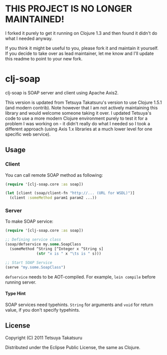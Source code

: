 # THIS PROJECT IS NO LONGER MAINTAINED!

I forked it purely to get it running on Clojure 1.3 and then found it didn't do what I needed anyway.

If you think it might be useful to you, please fork it and maintain it yourself. If you decide to take over as lead maintainer, let me know and I'll update this readme to point to your new fork.

# clj-soap

clj-soap is SOAP server and client using Apache Axis2.

This version is updated from Tetsuya Takatsuru's version to use Clojure 1.5.1 (and modern contrib). Note however that I am not actively maintaining this library and would welcome someone taking it over. I updated Tetsuya's code to use a more modern Clojure environment purely to test it for a problem I was working on - it didn't really do what I needed so I took a different approach (using Axis 1.x libraries at a much lower level for one specific web service).

## Usage

### Client

You can call remote SOAP method as following:
```clojure
(require '[clj-soap.core :as soap])

(let [client (soap/client-fn "http://... (URL for WSDL)")]
  (client :someMethod param1 param2 ...))
```
### Server

To make SOAP service:
```clojure
(require '[clj-soap.core :as soap])

;; Defining service class
(soap/defservice my.some.SoapClass
  (someMethod ^String [^Integer x ^String s]
              (str "x is " x "\ts is " s)))

;; Start SOAP Service
(serve "my.some.SoapClass")
```
`defservice` needs to be AOT-compiled.
For example, `lein compile` before running server.

#### Type Hint

SOAP services need typehints.
`String` for arguments and `void` for return value,
if you don't specify typehints.

## License

Copyright (C) 2011 Tetsuya Takatsuru

Distributed under the Eclipse Public License, the same as Clojure.

